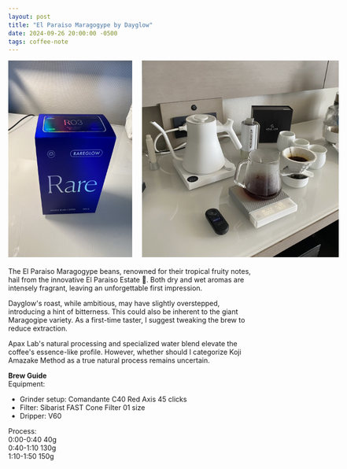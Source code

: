 ```yaml
---
layout: post
title: "El Paraiso Maragogype by Dayglow"
date: 2024-09-26 20:00:00 -0500
tags: coffee-note
---
```


<div style="display: flex; justify-content: space-between; align-items: flex-start; gap: 20px; margin-bottom: 20px;">
  <img src="/images/2024-09-24-El-Paraiso-Maragogype/el-paraiso-maragogype.PNG" alt="El Paraiso Maragogype Packaging" style="max-width: 50%; height: 400px;">
  <img src="/images/2024-09-24-El-Paraiso-Maragogype/setup.PNG" alt="Set up" style="width: 400px; height: 400px;">
</div>

The El Paraiso Maragogype beans, renowned for their tropical fruity notes, hail from the innovative El Paraiso Estate 🥇. Both dry and wet aromas are intensely fragrant, leaving an unforgettable first impression.

Dayglow's roast, while ambitious, may have slightly overstepped, introducing a hint of bitterness. This could also be inherent to the giant Maragogipe variety. As a first-time taster, I suggest tweaking the brew to reduce extraction.

Apax Lab's natural processing and specialized water blend elevate the coffee's essence-like profile. However, whether should I categorize Koji Amazake Method as a true natural process remains uncertain.

**Brew Guide** <br>
Equipment:
- Grinder setup: Comandante C40 Red Axis 45 clicks
- Filter: Sibarist FAST Cone Filter 01 size
- Dripper: V60

Process:<br>
0:00-0:40 40g <br>
0:40-1:10 130g <br>
1:10-1:50 150g